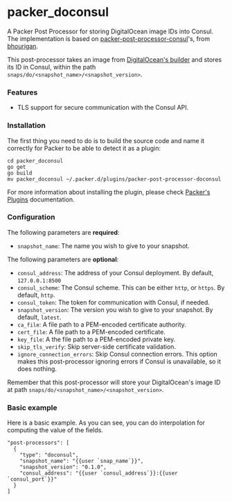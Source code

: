 # packer_doconsul
A Packer Post Processor for storing DigitalOcean image IDs into Consul.
The implementation is based on [packer-post-processor-consul][packer-pp]'s, from [bhourigan][bhourigan].

This post-processor takes an image from [DigitalOcean's builder][dobuilder] and stores its ID in Consul, within the path `snaps/do/<snapshot_name>/<snapshot_version>`.

### Features

* TLS support for secure communication with the Consul API.

### Installation

The first thing you need to do is to build the source code and name it correctly for Packer to be able to detect it as a plugin:

```
cd packer_doconsul
go get
go build
mv packer_doconsul ~/.packer.d/plugins/packer-post-processor-doconsul
```
For more information about installing the plugin, please check [Packer's Plugins][plugins] documentation.


### Configuration

The following parameters are **required**:

* `snapshot_name`: The name you wish to give to your snapshot.

The following parameters are **optional**:

* `consul_address`: The address of your Consul deployment. By default,  `127.0.0.1:8500`
* `consul_scheme`: The Consul scheme. This can be either `http`, or `https`. By default, `http`.
* `consul_token`: The token for communication with Consul, if needed.
* `snapshot_version`: The version you wish to give to your snapshot. By default, `latest`.
* `ca_file`: A file path to a PEM-encoded certificate authority.
* `cert_file`: A file path to a PEM-encoded certificate.
* `key_file`: A the file path to a PEM-encoded private key.
* `skip_tls_verify`: Skip server-side certificate validation.
* `ignore_connection_errors`: Skip Consul connection errors. This option makes this post-processor ignoring errors if Consul is unavailable, so it does nothing.

Remember that this post-processor will store your DigitalOcean's image ID at path `snaps/do/<snapshot_name>/<snapshot_version>`.

### Basic example

Here is a basic example. As you can see, you can do interpolation for computing the value of the fields.

```
"post-processors": [
  {
    "type": "doconsul",
    "snapshot_name": "{{user `snap_name`}}",
    "snapshot_version": "0.1.0",
    "consul_address": "{{user `consul_address`}}:{{user `consul_port`}}"
  }
]
```


[packer-pp]: <https://github.com/bhourigan/packer-post-processor-consul>
[bhourigan]: <https://github.com/bhourigan>
[dobuilder]: <https://www.packer.io/docs/builders/digitalocean.html>
[plugins]: <https://www.packer.io/docs/extend/plugins.html>
